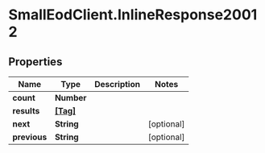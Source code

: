 # SmallEodClient.InlineResponse20012

## Properties

Name | Type | Description | Notes
------------ | ------------- | ------------- | -------------
**count** | **Number** |  | 
**results** | [**[Tag]**](Tag.md) |  | 
**next** | **String** |  | [optional] 
**previous** | **String** |  | [optional] 


